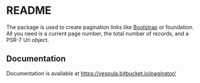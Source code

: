 README
========

The package is used to create pagination links like [Bootstrap](https://getbootstrap.com/docs/3.3/components/#pagination)
or foundation. All you need is a current page number, the total number of records, and a PSR-7 Uri object.

## Documentation

Documentation is available at
https://vespula.bitbucket.io/paginator/
